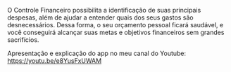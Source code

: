 O Controle Financeiro possibilita a identificação de suas principais despesas, além de ajudar a entender quais dos seus gastos são desnecessários. Dessa forma, o seu orçamento pessoal ficará saudável, e você conseguirá alcançar suas metas e objetivos financeiros sem grandes sacrifícios.

Apresentação e explicação do app no meu canal do Youtube:
https://youtu.be/e8YusFxUWAM
